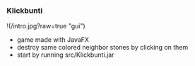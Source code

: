 ### Klickbunti

!(/intro.jpg?raw=true "gui")

- game made with JavaFX
- destroy same colored neighbor stones by clicking on them
- start by running src/Klickbunti.jar
